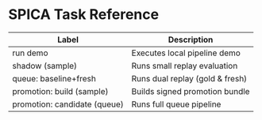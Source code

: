 # SPICA Task Reference

| Label | Description |
|--------|-------------|
| run demo | Executes local pipeline demo |
| shadow (sample) | Runs small replay evaluation |
| queue: baseline+fresh | Runs dual replay (gold & fresh) |
| promotion: build (sample) | Builds signed promotion bundle |
| promotion: candidate (queue) | Runs full queue pipeline |
